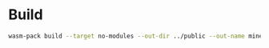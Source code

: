 # Build
```sh
wasm-pack build --target no-modules --out-dir ../public --out-name miner --no-typescript --release
```
